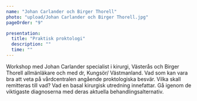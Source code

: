 ```yaml
---
name: "Johan Carlander och Birger Thorell"
photo: "upload/Johan Carlander och Birger Thorell.jpg" 
pageOrder: "9"

presentation:
  title: "Praktisk proktologi"
  description: ""
  time: ""
---
```

Workshop med Johan Carlander specialist i kirurgi, Västerås och Birger Thorell allmänläkare och med dr, Kungsör/ Västmanland. 
Vad som kan vara bra att veta på vårdcentralen angående proktologiska besvär. Vilka skall remitteras till vad? Vad en basal kirurgisk utredning innefattar. Gå igenom de viktigaste diagnoserna med deras aktuella behandlingsalternativ.

